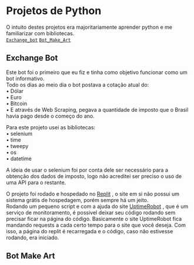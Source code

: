 # Projetos de Python
O intuito destes projetos era majoritariamente aprender python e me familiarizar com bibliotecas.
<br>
<a href='https://github.com/dudrt/Twitter_Bot/edit/main/README.md#ex'>`Exchange_bot`</a>
<a href='https://github.com/dudrt/Twitter_Bot/edit/main/README.md#bot'>`Bot_Make_Art`</a>
## <div id="ex">Exchange Bot</div>

Este bot foi o primeiro que eu fiz e tinha como objetivo funcionar como um bot informativo.<br>
Todo os dias ao meio dia o bot postava a cotação atual do: <br>
• Dólar <br>
• Euro <br>
• Bitcoin <br>
• E através de Web Scraping, pegava a quantidade de imposto que o Brasil havia pago desde o começo do ano. <br>

Para este projeto usei as bibliotecas: <br>
• selenium <br>
• time <br>
• tweepy <br>
• os <br>
• datetime <br>

A ideia de usar o selenium foi por conta dele ser necessário para a obtenção dos dados de imposto, logo não acreditei ser preciso o uso de uma API para o restante. <br>

O projeto foi rodado e hospedado no <a href='https://replit.com/@EduardoRoth1'>Replit</a> , o site em si não possui um sistema grátis de hospedagem, porém sempre há um jeito.<br>
Rodando um pequeno script e com a ajuda do site <a href='https://uptimerobot.com'>UptimeRobot</a> , que é um serviço de monitoramento, é possivel deixar seu código rodando sem precisar ficar na página do código. Basicamente o site UptimeRobot fica mandando requests a cada certo tempo para o site que você deseja. Com isso, a página do replit é recarregada e o código, caso não estivesse rodando, era iniciado.


## <div id="bot">Bot Make Art</div>
 
